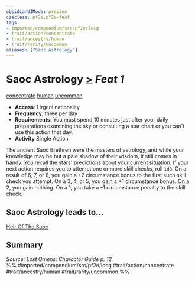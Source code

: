 ```yaml
---
obsidianUIMode: preview
cssclass: pf2e,pf2e-feat
tags:
- imported/compendium/src/pf2e/locg
- trait/action/concentrate
- trait/ancestry/human
- trait/rarity/uncommon
aliases: ["Saoc Astrology"]
---
```

# Saoc Astrology  [>](chapter-9-playing-the-game.md#Actions "Single Action") *Feat 1*  
[concentrate](concentrate.md)  [human](human.md)  [uncommon](uncommon.md)  

- **Access**: Lirgeni nationality
- **Frequency**: three per day
- **Requirements**: You must spend 10 minutes just after your daily preparations examining the sky or consulting a star chart or you can't use this action that day.
- **Activity** Single Action

The ancient Saoc Brethren were the masters of astrology, and while your knowledge may be but a pale shadow of their wisdom, it still comes in handy. You recall the stars' predictions about your current situation. If your next action requires you to attempt one or more skill checks, roll `1d8`. On a result of 6, 7, or 8, you gain a +2 circumstance bonus to the first such skill check you attempt. On a 3, 4, or 5, you gain a +1 circumstance bonus. On a 2, you gain nothing. On a 1, you take a –1 circumstance penalty to the skill check.

## Saoc Astrology leads to...

[Heir Of The Saoc](heir-of-the-saoc-locg.md)

## Summary

*Source: Lost Omens: Character Guide p. 12*  
%% #imported/compendium/src/pf2e/locg #trait/action/concentrate #trait/ancestry/human #trait/rarity/uncommon %%
